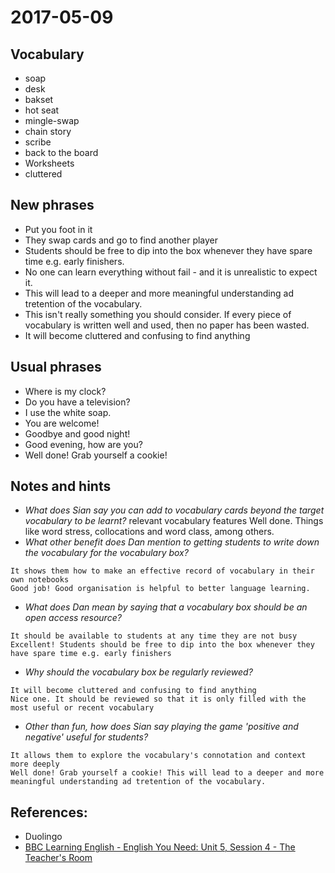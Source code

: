 # 2017-05-09

## Vocabulary

- soap
- desk
- bakset
- hot seat
- mingle-swap
- chain story
- scribe
- back to the board
- Worksheets
- cluttered

## New phrases
- Put you foot in it
- They swap cards and go to find another player
- Students should be free to dip into the box whenever they have spare time e.g. early finishers.
- No one can learn everything without fail - and it is unrealistic to expect it.
- This will lead to a deeper and more meaningful understanding ad tretention of the vocabulary.
- This isn't really something you should consider. If every piece of vocabulary is written well and used, then no paper has been wasted.
- It will become cluttered and confusing to find anything

## Usual phrases
- Where is my clock?
- Do you have a television?
- I use the white soap.
- You are welcome!
- Goodbye and good night!
- Good evening, how are you?
- Well done! Grab yourself a cookie! 

## Notes and hints

- *What does Sian say you can add to vocabulary cards beyond the target vocabulary to be learnt?*
relevant vocabulary features
Well done. Things like word stress, collocations and word class, among others.	
- *What other benefit does Dan mention to getting students to write down the vocabulary for the vocabulary box?*
```
It shows them how to make an effective record of vocabulary in their own notebooks	
Good job! Good organisation is helpful to better language learning.	
```
- *What does Dan mean by saying that a vocabulary box should be an open access resource?*
```
It should be available to students at any time they are not busy	
Excellent! Students should be free to dip into the box whenever they have spare time e.g. early finishers	
```
- *Why should the vocabulary box be regularly reviewed?*
```
It will become cluttered and confusing to find anything	
Nice one. It should be reviewed so that it is only filled with the most useful or recent vocabulary	
```
- *Other than fun, how does Sian say playing the game 'positive and negative' useful for students?*
```
It allows them to explore the vocabulary's connotation and context more deeply	
Well done! Grab yourself a cookie! This will lead to a deeper and more meaningful understanding ad tretention of the vocabulary.
```

## References:
- Duolingo
- [BBC Learning English - English You Need: Unit 5, Session 4 - The Teacher's Room](http://www.bbc.co.uk/learningenglish/english/course/english-you-need/unit-5/session-4)
